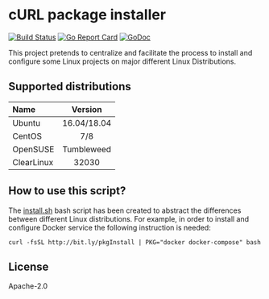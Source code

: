 # cURL package installer
[![Build Status](https://travis-ci.org/electrocucaracha/pkg-mgr.png)](https://travis-ci.org/electrocucaracha/pkg-mgr)
[![Go Report Card](https://goreportcard.com/badge/github.com/electrocucaracha/pkg-mgr)](https://goreportcard.com/report/github.com/electrocucaracha/pkg-mgr)
[![GoDoc](https://godoc.org/github.com/electrocucaracha/pkg-mgr?status.svg)](https://godoc.org/github.com/electrocucaracha/pkg-mgr)

This project pretends to centralize and facilitate the process to
install and configure some Linux projects on major different Linux
Distributions.

## Supported distributions

| Name       | Version     |
|:-----------|:-----------:|
| Ubuntu     | 16.04/18.04 |
| CentOS     | 7/8         |
| OpenSUSE   | Tumbleweed  |
| ClearLinux | 32030       |

## How to use this script?

The [install.sh](install.sh) bash script has been created to abstract
the differences between different Linux distributions. For example, in
order to install and configure Docker service the following
instruction is needed:

    curl -fsSL http://bit.ly/pkgInstall | PKG="docker docker-compose" bash

## License

Apache-2.0
